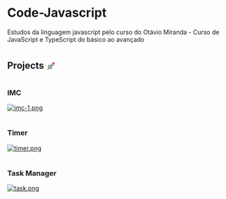 # Code-Javascript
Estudos da linguagem javascript pelo curso do Otávio Miranda - Curso de JavaScript e TypeScript do básico ao avançado 

#
## Projects <img src="to_readme\emoji_rocket.png" width="22" height="22" align="center"></img>

#
### IMC
[![imc-1.png](https://i.postimg.cc/4ytNQFmY/imc-1.png)](https://postimg.cc/5Q4Vxg5J)

#

### Timer
[![timer.png](https://i.postimg.cc/pTCgbf4s/timer.png)](https://postimg.cc/2bqHnZzW)

#

### Task Manager
[![task.png](https://i.postimg.cc/FHfphydT/task.png)](https://postimg.cc/JsLZqBQX)
